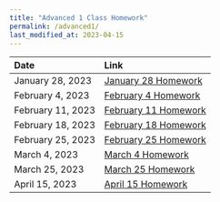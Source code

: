 ```yaml
---
title: "Advanced 1 Class Homework"
permalink: /advanced1/
last_modified_at: 2023-04-15
---
```


| Date | Link  |
| :--- |  :--- |
|January 28, 2023| [January 28 Homework](https://forms.gle/ndiNwRerNVZ3GGWm8)|
|February 4, 2023| [February 4 Homework](https://forms.gle/JS9rgmhPBQ97q8Aj9)|
|February 11, 2023| [February 11 Homework](https://forms.gle/G35n1Re3iyx59BnZA)|
|February 18, 2023| [February 18 Homework](https://forms.gle/EgMaEdREMASaMz9E6)|
|February 25, 2023| [February 25 Homework](https://forms.gle/gg21SwFTwUL5Czhc6)|
|March 4, 2023| [March 4 Homework](https://forms.gle/xKvFWHnRLjDDGkSPA)|
|March 25, 2023| [March 25 Homework](https://forms.gle/ffMGuxj7bdDZbbE26)|
|April 15, 2023| [April 15 Homework](https://forms.gle/QbArEwf1GSL9TCkv5)|